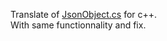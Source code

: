 Translate of [JsonObject.cs](https://github.com/oblerion/JsonObject.cs) for c++.<br>
With same functionnality and fix. 
